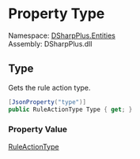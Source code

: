 # Property Type

Namespace: [DSharpPlus.Entities](DSharpPlus.Entities.md)  
Assembly: DSharpPlus.dll

## <a id="DSharpPlus_Entities_DiscordAutoModerationAction_Type"></a>Type

Gets the rule action type.

```csharp
[JsonProperty("type")]
public RuleActionType Type { get; }
```

### Property Value

[RuleActionType](DSharpPlus.Enums.RuleActionType.md)

